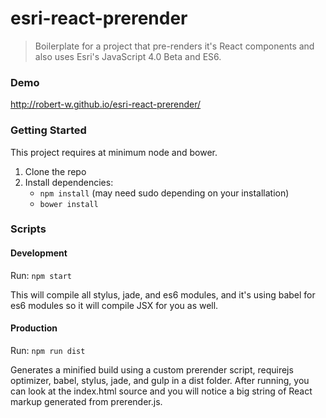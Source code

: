 # esri-react-prerender
> Boilerplate for a project that pre-renders it's React components and also uses Esri's JavaScript 4.0 Beta and ES6.

### Demo
<a href='http://robert-w.github.io/esri-react-prerender/'>http://robert-w.github.io/esri-react-prerender/</a>

### Getting Started

<p>This project requires at minimum node and bower.</p>

<ol>
	<li>Clone the repo</li>
	<li>Install dependencies:
		<ul>
			<li><code>npm install</code> (may need sudo depending on your installation)</li>
			<li><code>bower install</code></li>
		</ul>
	</li>
</ol>

### Scripts

#### Development
<p>Run: <code>npm start</code></p>
<p>This will compile all stylus, jade, and es6 modules, and it's using babel for es6 modules so it will compile JSX for you as well.</p>

#### Production
<p>Run: <code>npm run dist</code></p>
<p>Generates a minified build using a custom prerender script, requirejs optimizer, babel, stylus, jade, and gulp in a dist folder.  After running, you can look at the index.html source and you will notice a big string of React markup generated from prerender.js.</p>
